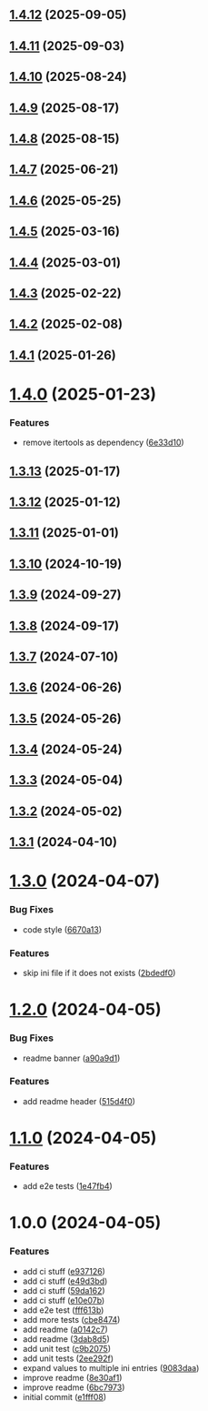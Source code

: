 ## [1.4.12](https://github.com/RouHim/envini/compare/1.4.11...1.4.12) (2025-09-05)

## [1.4.11](https://github.com/RouHim/envini/compare/1.4.10...1.4.11) (2025-09-03)

## [1.4.10](https://github.com/RouHim/envini/compare/1.4.9...1.4.10) (2025-08-24)

## [1.4.9](https://github.com/RouHim/envini/compare/1.4.8...1.4.9) (2025-08-17)

## [1.4.8](https://github.com/RouHim/envini/compare/1.4.7...1.4.8) (2025-08-15)

## [1.4.7](https://github.com/RouHim/envini/compare/1.4.6...1.4.7) (2025-06-21)

## [1.4.6](https://github.com/RouHim/envini/compare/1.4.5...1.4.6) (2025-05-25)

## [1.4.5](https://github.com/RouHim/envini/compare/1.4.4...1.4.5) (2025-03-16)

## [1.4.4](https://github.com/RouHim/envini/compare/1.4.3...1.4.4) (2025-03-01)

## [1.4.3](https://github.com/RouHim/envini/compare/1.4.2...1.4.3) (2025-02-22)

## [1.4.2](https://github.com/RouHim/envini/compare/1.4.1...1.4.2) (2025-02-08)

## [1.4.1](https://github.com/RouHim/envini/compare/1.4.0...1.4.1) (2025-01-26)

# [1.4.0](https://github.com/RouHim/envini/compare/1.3.13...1.4.0) (2025-01-23)


### Features

* remove itertools as dependency ([6e33d10](https://github.com/RouHim/envini/commit/6e33d1099adcf0766cae136188c41ec05e2ce0e3))

## [1.3.13](https://github.com/RouHim/envini/compare/1.3.12...1.3.13) (2025-01-17)

## [1.3.12](https://github.com/RouHim/envini/compare/1.3.11...1.3.12) (2025-01-12)

## [1.3.11](https://github.com/RouHim/envini/compare/1.3.10...1.3.11) (2025-01-01)

## [1.3.10](https://github.com/RouHim/envini/compare/1.3.9...1.3.10) (2024-10-19)

## [1.3.9](https://github.com/RouHim/envini/compare/1.3.8...1.3.9) (2024-09-27)

## [1.3.8](https://github.com/RouHim/envini/compare/1.3.7...1.3.8) (2024-09-17)

## [1.3.7](https://github.com/RouHim/envini/compare/1.3.6...1.3.7) (2024-07-10)

## [1.3.6](https://github.com/RouHim/envini/compare/1.3.5...1.3.6) (2024-06-26)

## [1.3.5](https://github.com/RouHim/envini/compare/1.3.4...1.3.5) (2024-05-26)

## [1.3.4](https://github.com/RouHim/envini/compare/1.3.3...1.3.4) (2024-05-24)

## [1.3.3](https://github.com/RouHim/envini/compare/1.3.2...1.3.3) (2024-05-04)

## [1.3.2](https://github.com/RouHim/envini/compare/1.3.1...1.3.2) (2024-05-02)

## [1.3.1](https://github.com/RouHim/envini/compare/1.3.0...1.3.1) (2024-04-10)

# [1.3.0](https://github.com/RouHim/envini/compare/1.2.0...1.3.0) (2024-04-07)


### Bug Fixes

* code style ([6670a13](https://github.com/RouHim/envini/commit/6670a13bd0c23b7a33dbbde4ee4f3eb153b6d958))


### Features

* skip ini file if it does not exists ([2bdedf0](https://github.com/RouHim/envini/commit/2bdedf0561414fccf6b966edc811779cd297ab73))

# [1.2.0](https://github.com/RouHim/envini/compare/1.1.0...1.2.0) (2024-04-05)


### Bug Fixes

* readme banner ([a90a9d1](https://github.com/RouHim/envini/commit/a90a9d1b741d02b4aa08b83ddc93af9fd169c2e8))


### Features

* add readme header ([515d4f0](https://github.com/RouHim/envini/commit/515d4f01956eaeffdecf3f60367ba1853aa1dee7))

# [1.1.0](https://github.com/RouHim/envini/compare/1.0.0...1.1.0) (2024-04-05)


### Features

* add e2e tests ([1e47fb4](https://github.com/RouHim/envini/commit/1e47fb49174e39874220e8c886afaac8cb9f936d))

# 1.0.0 (2024-04-05)


### Features

* add ci stuff ([e937126](https://github.com/RouHim/envini/commit/e9371264807390566b7d19ec599eddf962b01970))
* add ci stuff ([e49d3bd](https://github.com/RouHim/envini/commit/e49d3bdb8bbf8e9789c7527fc5800eca6e8298de))
* add ci stuff ([59da162](https://github.com/RouHim/envini/commit/59da16239109e530bed48b93395baf26b096f291))
* add ci stuff ([e10e07b](https://github.com/RouHim/envini/commit/e10e07be41e0132471b28e7dded037491fe0fdc8))
* add e2e test ([fff613b](https://github.com/RouHim/envini/commit/fff613ba93fb30cd0dea606d7c21a46470aa6a6a))
* add more tests ([cbe8474](https://github.com/RouHim/envini/commit/cbe847477a43493d56cdf6dab73f7726bbadb279))
* add readme ([a0142c7](https://github.com/RouHim/envini/commit/a0142c7f9bb890777b020eb93f8a757b2a4db37a))
* add readme ([3dab8d5](https://github.com/RouHim/envini/commit/3dab8d5ffeee99c44e54baa3051538e983f0d9e3))
* add unit test ([c9b2075](https://github.com/RouHim/envini/commit/c9b2075d47d9c1460871a7fb5da77423802a0800))
* add unit tests ([2ee292f](https://github.com/RouHim/envini/commit/2ee292f6ec9288a163fe278dcf5c1d8e4f249d0b))
* expand values to multiple ini entries ([9083daa](https://github.com/RouHim/envini/commit/9083daa5765d9646f8d45390ccf21ef5815423c8))
* improve readme ([8e30af1](https://github.com/RouHim/envini/commit/8e30af198c24dfa58d9602755e9f9d8f1ff6a6d6))
* improve readme ([6bc7973](https://github.com/RouHim/envini/commit/6bc7973a85289fcac77f202b85654bdcdf02c3b7))
* initial commit ([e1fff08](https://github.com/RouHim/envini/commit/e1fff0826c0e6f544f1aea5655dd9c55644fb695))
